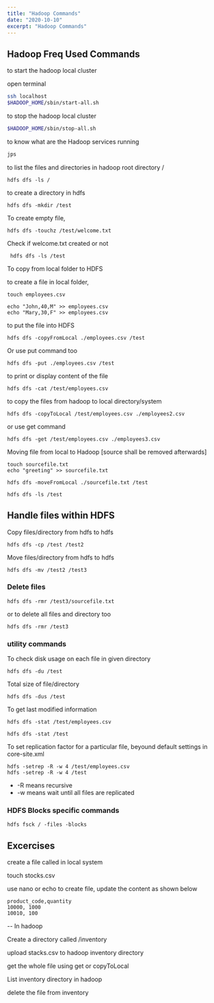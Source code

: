```yaml
---
title: "Hadoop Commands"
date: "2020-10-10"
excerpt: "Hadoop Commands"
---
```


## Hadoop Freq Used Commands


to start the hadoop local cluster

open terminal 

```bash
ssh localhost
$HADOOP_HOME/sbin/start-all.sh
```


to stop the hadoop local cluster

```bash
$HADOOP_HOME/sbin/stop-all.sh
```

to know what are the Hadoop services running

```bash
jps
```


to list the files and directories in hadoop root directory /

```
hdfs dfs -ls /
```

to create a directory in hdfs

```
hdfs dfs -mkdir /test
```

To create empty file,

```
hdfs dfs -touchz /test/welcome.txt
```

Check if welcome.txt created or not

```
 hdfs dfs -ls /test
``` 

To copy from local folder to HDFS 

to create a file in local folder, 

```
touch employees.csv

echo "John,40,M" >> employees.csv
echo "Mary,30,F" >> employees.csv
```

to put the file into HDFS

```
hdfs dfs -copyFromLocal ./employees.csv /test
``` 


Or use put command too

```
hdfs dfs -put ./employees.csv /test
``` 

to print or display content of the file

```
hdfs dfs -cat /test/employees.csv
```


to copy the files from hadoop to local directory/system

```
hdfs dfs -copyToLocal /test/employees.csv ./employees2.csv
```

or use get command

```
hdfs dfs -get /test/employees.csv ./employees3.csv
```

Moving file from local to Hadoop [source shall be removed afterwards]

```
touch sourcefile.txt
echo "greeting" >> sourcefile.txt
```

```
hdfs dfs -moveFromLocal ./sourcefile.txt /test
```

```
hdfs dfs -ls /test
```

## Handle files within HDFS

Copy files/directory from hdfs to hdfs 

```
hdfs dfs -cp /test /test2 
```

Move files/directory from hdfs to hdfs

```
hdfs dfs -mv /test2 /test3
```


### Delete files

```
hdfs dfs -rmr /test3/sourcefile.txt
```

or to delete all files and directory too

```
hdfs dfs -rmr /test3
```

### utility commands

To check disk usage on each file in given directory

```
hdfs dfs -du /test
```

Total size of file/directory 

```
hdfs dfs -dus /test
```

To get last modified information 

```
hdfs dfs -stat /test/employees.csv

hdfs dfs -stat /test
```

To set replication factor for a particular file, beyound default settings in core-site.xml

```
hdfs -setrep -R -w 4 /test/employees.csv
hdfs -setrep -R -w 4 /test
```

- -R means recursive
- -w means wait until all files are replicated


### HDFS Blocks specific commands

```
hdfs fsck / -files -blocks
```


## Excercises

create a file called in local system

touch stocks.csv

use nano or echo to  create file, update the content as shown below
```
product_code,quantity
10000, 1000
10010, 100
```

-- In hadoop

Create a directory called /inventory

upload stacks.csv to hadoop inventory directory

get the whole file using get or copyToLocal

List inventory directory in hadoop

delete the file from inventory 
